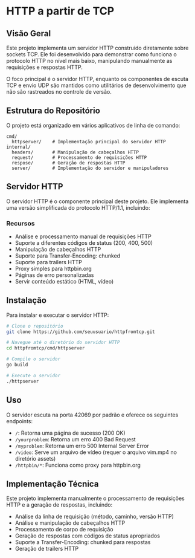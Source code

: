 # HTTP a partir de TCP

## Visão Geral
Este projeto implementa um servidor HTTP construído diretamente sobre sockets TCP. Ele foi desenvolvido para demonstrar como funciona o protocolo HTTP no nível mais baixo, manipulando manualmente as requisições e respostas HTTP.

O foco principal é o servidor HTTP, enquanto os componentes de escuta TCP e envio UDP são mantidos como utilitários de desenvolvimento que não são rastreados no controle de versão.

## Estrutura do Repositório

O projeto está organizado em vários aplicativos de linha de comando:

```
cmd/
  httpserver/    # Implementação principal do servidor HTTP
internal/
  headers/       # Manipulação de cabeçalhos HTTP
  request/       # Processamento de requisições HTTP
  respose/       # Geração de respostas HTTP
  server/        # Implementação do servidor e manipuladores
```

## Servidor HTTP

O servidor HTTP é o componente principal deste projeto. Ele implementa uma versão simplificada do protocolo HTTP/1.1, incluindo:

### Recursos

- Análise e processamento manual de requisições HTTP
- Suporte a diferentes códigos de status (200, 400, 500)
- Manipulação de cabeçalhos HTTP
- Suporte para Transfer-Encoding: chunked
- Suporte para trailers HTTP
- Proxy simples para httpbin.org
- Páginas de erro personalizadas
- Servir conteúdo estático (HTML, vídeo)

## Instalação

Para instalar e executar o servidor HTTP:

```bash
# Clone o repositório
git clone https://github.com/seuusuario/httpfromtcp.git

# Navegue até o diretório do servidor HTTP
cd httpfromtcp/cmd/httpserver

# Compile o servidor
go build

# Execute o servidor
./httpserver
```

## Uso

O servidor escuta na porta 42069 por padrão e oferece os seguintes endpoints:

- `/`: Retorna uma página de sucesso (200 OK)
- `/yourproblem`: Retorna um erro 400 Bad Request
- `/myproblem`: Retorna um erro 500 Internal Server Error
- `/video`: Serve um arquivo de vídeo (requer o arquivo vim.mp4 no diretório assets)
- `/httpbin/*`: Funciona como proxy para httpbin.org

## Implementação Técnica

Este projeto implementa manualmente o processamento de requisições HTTP e a geração de respostas, incluindo:

- Análise da linha de requisição (método, caminho, versão HTTP)
- Análise e manipulação de cabeçalhos HTTP
- Processamento de corpo de requisição
- Geração de respostas com códigos de status apropriados
- Suporte a Transfer-Encoding: chunked para respostas
- Geração de trailers HTTP
